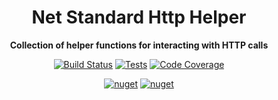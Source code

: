 <h1 align="center">Net Standard Http Helper</h1>

<div align="center">
    
<b>Collection of helper functions for interacting with HTTP calls</b>
    
[![Build Status](https://dev.azure.com/kbrashears5/github/_apis/build/status/kbrashears5.net-standard-http-helper?branchName=master)](https://dev.azure.com/kbrashears5/github/_build/latest?definitionId=5&branchName=master)
[![Tests](https://img.shields.io/azure-devops/tests/kbrashears5/github/22)](https://img.shields.io/azure-devops/tests/kbrashears5/github/22)
[![Code Coverage](https://img.shields.io/azure-devops/coverage/kbrashears5/github/22)](https://img.shields.io/azure-devops/coverage/kbrashears5/github/22)

[![nuget](https://img.shields.io/nuget/v/NetStandardHttpHelper.svg)](https://www.nuget.org/packages/NetStandardHttpHelper/)
[![nuget](https://img.shields.io/nuget/dt/NetStandardHttpHelper)](https://img.shields.io/nuget/dt/NetStandardHttpHelper)
</div>